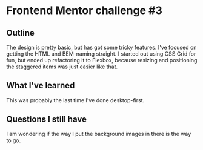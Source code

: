 # Frontend Mentor challenge #3

## Outline

The design is pretty basic, but has got some tricky features. I've focused on getting the HTML and BEM-naming straight. I started out using CSS Grid for fun, but ended up refactoring it to Flexbox, because resizing and positioning the staggered items was just easier like that.

## What I've learned

This was probably the last time I've done desktop-first.

## Questions I still have

I am wondering if the way I put the background images in there is the way to go.
